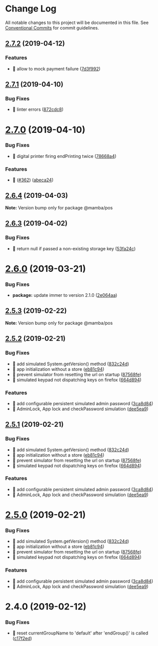 # Change Log

All notable changes to this project will be documented in this file.
See [Conventional Commits](https://conventionalcommits.org) for commit guidelines.

## [2.7.2](https://github.com/stone-payments/pos-mamba-sdk/compare/v2.7.1...v2.7.2) (2019-04-12)


### Features

* 🎸 allow to mock payment failure ([7d3f992](https://github.com/stone-payments/pos-mamba-sdk/commit/7d3f992))





## [2.7.1](https://github.com/stone-payments/pos-mamba-sdk/compare/v2.7.0...v2.7.1) (2019-04-10)


### Bug Fixes

* 🐛 linter errors ([872cdc8](https://github.com/stone-payments/pos-mamba-sdk/commit/872cdc8))





# [2.7.0](https://github.com/stone-payments/pos-mamba-sdk/compare/v2.6.4...v2.7.0) (2019-04-10)


### Bug Fixes

* 🐛 digital printer firing endPrinting twice ([78668a4](https://github.com/stone-payments/pos-mamba-sdk/commit/78668a4))


### Features

* 🎸 ([#362](https://github.com/stone-payments/pos-mamba-sdk/issues/362)) ([abeca24](https://github.com/stone-payments/pos-mamba-sdk/commit/abeca24))





## [2.6.4](https://github.com/stone-payments/pos-mamba-sdk/compare/v2.6.3...v2.6.4) (2019-04-03)

**Note:** Version bump only for package @mamba/pos





## [2.6.3](https://github.com/stone-payments/pos-mamba-sdk/compare/v2.6.2...v2.6.3) (2019-04-02)


### Bug Fixes

* 🐛 return null if passed a non-existing storage key ([53fa24c](https://github.com/stone-payments/pos-mamba-sdk/commit/53fa24c))





# [2.6.0](https://github.com/stone-payments/pos-mamba-sdk/compare/v2.5.3...v2.6.0) (2019-03-21)


### Bug Fixes

* **package:** update immer to version 2.1.0 ([2e064aa](https://github.com/stone-payments/pos-mamba-sdk/commit/2e064aa))





## [2.5.3](https://github.com/stone-payments/pos-mamba-sdk/compare/v2.5.2...v2.5.3) (2019-02-22)

**Note:** Version bump only for package @mamba/pos





## [2.5.2](https://github.com/stone-payments/pos-mamba-sdk/compare/v2.4.1...v2.5.2) (2019-02-21)


### Bug Fixes

* 🐛 add simulated System.getVersion() method ([832c24d](https://github.com/stone-payments/pos-mamba-sdk/commit/832c24d))
* 🐛 app initialization without a store ([eb81c94](https://github.com/stone-payments/pos-mamba-sdk/commit/eb81c94))
* 🐛 prevent simulator from resetting the url on startup ([87568fe](https://github.com/stone-payments/pos-mamba-sdk/commit/87568fe))
* 🐛 simulated keypad not dispatching keys on firefox ([664d894](https://github.com/stone-payments/pos-mamba-sdk/commit/664d894))


### Features

* 🎸 add configurable persistent simulated admin password ([3ca8d84](https://github.com/stone-payments/pos-mamba-sdk/commit/3ca8d84))
* 🎸 AdminLock, App lock and checkPassword simulation ([dee5ea9](https://github.com/stone-payments/pos-mamba-sdk/commit/dee5ea9))





## [2.5.1](https://github.com/stone-payments/pos-mamba-sdk/compare/v2.4.1...v2.5.1) (2019-02-21)


### Bug Fixes

* 🐛 add simulated System.getVersion() method ([832c24d](https://github.com/stone-payments/pos-mamba-sdk/commit/832c24d))
* 🐛 app initialization without a store ([eb81c94](https://github.com/stone-payments/pos-mamba-sdk/commit/eb81c94))
* 🐛 prevent simulator from resetting the url on startup ([87568fe](https://github.com/stone-payments/pos-mamba-sdk/commit/87568fe))
* 🐛 simulated keypad not dispatching keys on firefox ([664d894](https://github.com/stone-payments/pos-mamba-sdk/commit/664d894))


### Features

* 🎸 add configurable persistent simulated admin password ([3ca8d84](https://github.com/stone-payments/pos-mamba-sdk/commit/3ca8d84))
* 🎸 AdminLock, App lock and checkPassword simulation ([dee5ea9](https://github.com/stone-payments/pos-mamba-sdk/commit/dee5ea9))





# [2.5.0](https://github.com/stone-payments/pos-mamba-sdk/compare/v2.4.1...v2.5.0) (2019-02-21)


### Bug Fixes

* 🐛 add simulated System.getVersion() method ([832c24d](https://github.com/stone-payments/pos-mamba-sdk/commit/832c24d))
* 🐛 app initialization without a store ([eb81c94](https://github.com/stone-payments/pos-mamba-sdk/commit/eb81c94))
* 🐛 prevent simulator from resetting the url on startup ([87568fe](https://github.com/stone-payments/pos-mamba-sdk/commit/87568fe))
* 🐛 simulated keypad not dispatching keys on firefox ([664d894](https://github.com/stone-payments/pos-mamba-sdk/commit/664d894))


### Features

* 🎸 add configurable persistent simulated admin password ([3ca8d84](https://github.com/stone-payments/pos-mamba-sdk/commit/3ca8d84))
* 🎸 AdminLock, App lock and checkPassword simulation ([dee5ea9](https://github.com/stone-payments/pos-mamba-sdk/commit/dee5ea9))





# 2.4.0 (2019-02-12)


### Bug Fixes

* 🐛 reset currentGroupName to 'default' after 'endGroup()' is called ([c17f2ed](https://github.com/stone-payments/pos-mamba-sdk/commit/c17f2ed))
